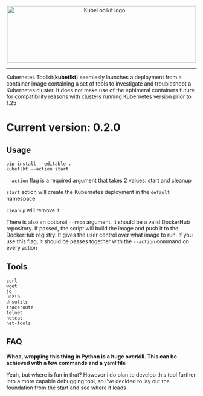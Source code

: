 <p align="center">
<img src="assets/logo.png" width="500" height="150" alt="KubeToolkit logo"/>
</p>
<hr>

Kubernetes Toolkit(<b>kubetlkt</b>) seemlesly launches a deployment from a container image containing a set of tools to investigate and troubleshoot a Kubernetes cluster. It does not make use of the ephimeral containers future for compatibility reasons with clusters running Kubernetes version prior to 1.25

# Current version: 0.2.0
## Usage

```
pip install --editable .
kubetlkt --action start
```
`--action` flag is a required argument that takes 2 values: start and cleanup

`start` action will create the Kubernetes deployment in the `default` namespace

`cleanup` will remove it

There is also an optional `--repo` argument. It should be a valid DockerHub repository. If passed, the script will build the image and push it to the DockerHub registry. It gives the user control over what image to run. If you use this flag, it should be passes together with the `--action` command on every action

## Tools

`curl`<br />
`wget`<br />
`jq`<br />
`unzip`<br />
`dnsutils`<br />
`traceroute`<br />
`telnet`<br />
`netcat`<br />
`net-tools`<br />

## FAQ

<b>Whoa, wrapping this thing in Python is a huge overkill. This can be achieved with a few commands and a yaml file</b>

Yeah, but where is fun in that? However i do plan to develop this tool further into a more capable debugging tool, so i've decided to lay out the foundation from the start and see where it leads